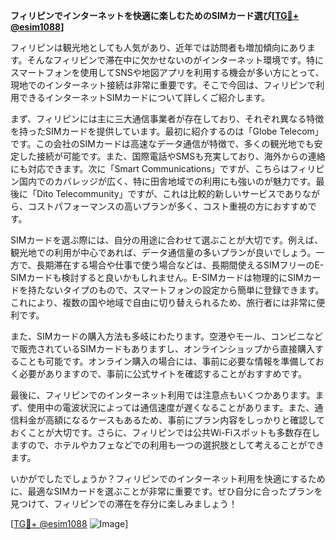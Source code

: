 **フィリピンでインターネットを快適に楽しむためのSIMカード選び[[TG💪+ @esim1088](https://t.me/s/esim1088)]**

フィリピンは観光地としても人気があり、近年では訪問者も増加傾向にあります。そんなフィリピンで滞在中に欠かせないのがインターネット環境です。特にスマートフォンを使用してSNSや地図アプリを利用する機会が多い方にとって、現地でのインターネット接続は非常に重要です。そこで今回は、フィリピンで利用できるインターネットSIMカードについて詳しくご紹介します。

まず、フィリピンには主に三大通信事業者が存在しており、それぞれ異なる特徴を持ったSIMカードを提供しています。最初に紹介するのは「Globe Telecom」です。この会社のSIMカードは高速なデータ通信が特徴で、多くの観光地でも安定した接続が可能です。また、国際電話やSMSも充実しており、海外からの連絡にも対応できます。次に「Smart Communications」ですが、こちらはフィリピン国内でのカバレッジが広く、特に田舎地域での利用にも強いのが魅力です。最後に「Dito Telecommunity」ですが、これは比較的新しいサービスでありながら、コストパフォーマンスの高いプランが多く、コスト重視の方におすすめです。

SIMカードを選ぶ際には、自分の用途に合わせて選ぶことが大切です。例えば、観光地での利用が中心であれば、データ通信量の多いプランが良いでしょう。一方で、長期滞在する場合や仕事で使う場合などは、長期間使えるSIMフリーのE-SIMカードも検討すると良いかもしれません。E-SIMカードは物理的にSIMカードを持たないタイプのもので、スマートフォンの設定から簡単に登録できます。これにより、複数の国や地域で自由に切り替えられるため、旅行者には非常に便利です。

また、SIMカードの購入方法も多岐にわたります。空港やモール、コンビニなどで販売されているSIMカードもありますし、オンラインショップから直接購入することも可能です。オンライン購入の場合には、事前に必要な情報を準備しておく必要がありますので、事前に公式サイトを確認することがおすすめです。

最後に、フィリピンでのインターネット利用では注意点もいくつかあります。まず、使用中の電波状況によっては通信速度が遅くなることがあります。また、通信料金が高額になるケースもあるため、事前にプラン内容をしっかりと確認しておくことが大切です。さらに、フィリピンでは公共Wi-Fiスポットも多数存在しますので、ホテルやカフェなどでの利用も一つの選択肢として考えることができます。

いかがでしたでしょうか？フィリピンでのインターネット利用を快適にするために、最適なSIMカードを選ぶことが非常に重要です。ぜひ自分に合ったプランを見つけて、フィリピンでの滞在を存分に楽しみましょう！

[[TG💪+ @esim1088](https://t.me/s/esim1088) ![Image](https://i.postimg.cc/Y0z9fWf4/image.png)]